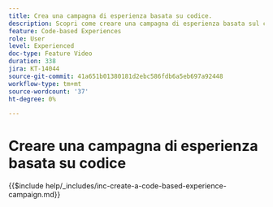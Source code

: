 ```yaml
---
title: Crea una campagna di esperienza basata su codice.
description: Scopri come creare una campagna di esperienza basata sul codice per scalare la personalizzazione con il supporto di metodi di implementazione lato server, basati su API o basati su SDK per l’integrazione perfetta con gli ambienti di sviluppo.
feature: Code-based Experiences
role: User
level: Experienced
doc-type: Feature Video
duration: 338
jira: KT-14044
source-git-commit: 41a651b01380181d2ebc586fdb6a5eb697a92448
workflow-type: tm+mt
source-wordcount: '37'
ht-degree: 0%

---
```



# Creare una campagna di esperienza basata su codice

{{$include help/_includes/inc-create-a-code-based-experience-campaign.md}}
